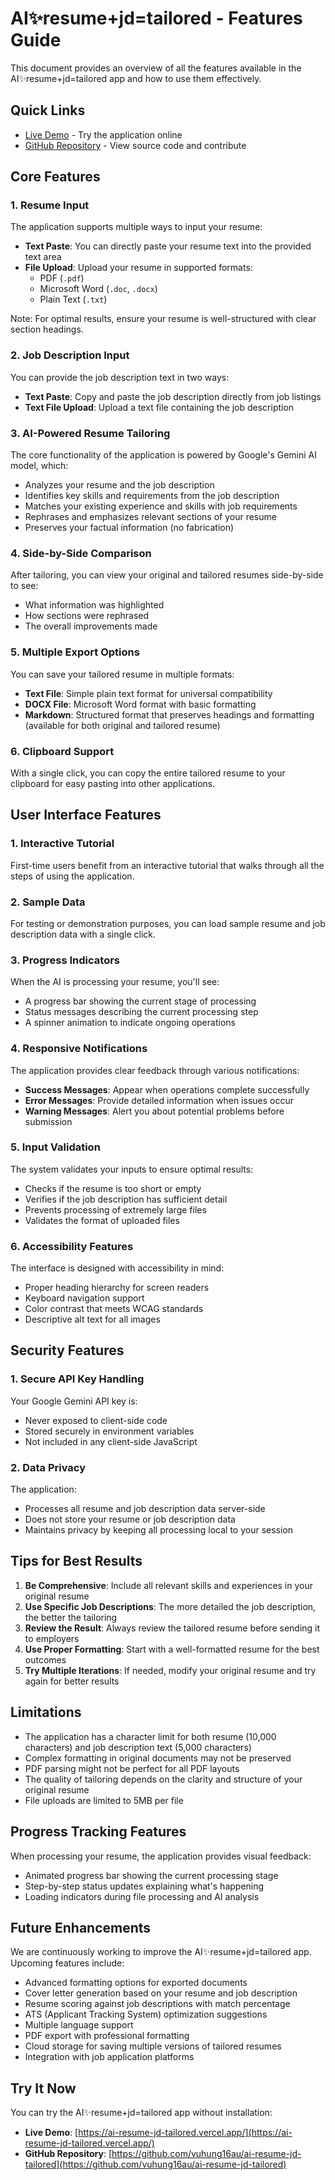 # AI✨resume+jd=tailored - Features Guide

This document provides an overview of all the features available in the AI✨resume+jd=tailored app and how to use them effectively.

## Quick Links

- [Live Demo](https://ai-resume-jd-tailored.vercel.app/) - Try the application online
- [GitHub Repository](https://github.com/vuhung16au/ai-resume-jd-tailored) - View source code and contribute

## Core Features

### 1. Resume Input

The application supports multiple ways to input your resume:

- **Text Paste**: You can directly paste your resume text into the provided text area
- **File Upload**: Upload your resume in supported formats:
  - PDF (`.pdf`)
  - Microsoft Word (`.doc`, `.docx`)
  - Plain Text (`.txt`)

Note: For optimal results, ensure your resume is well-structured with clear section headings.

### 2. Job Description Input

You can provide the job description text in two ways:

- **Text Paste**: Copy and paste the job description directly from job listings
- **Text File Upload**: Upload a text file containing the job description

### 3. AI-Powered Resume Tailoring

The core functionality of the application is powered by Google's Gemini AI model, which:

- Analyzes your resume and the job description
- Identifies key skills and requirements from the job description
- Matches your existing experience and skills with job requirements
- Rephrases and emphasizes relevant sections of your resume
- Preserves your factual information (no fabrication)

### 4. Side-by-Side Comparison

After tailoring, you can view your original and tailored resumes side-by-side to see:

- What information was highlighted
- How sections were rephrased
- The overall improvements made

### 5. Multiple Export Options

You can save your tailored resume in multiple formats:

- **Text File**: Simple plain text format for universal compatibility
- **DOCX File**: Microsoft Word format with basic formatting
- **Markdown**: Structured format that preserves headings and formatting (available for both original and tailored resume)

### 6. Clipboard Support

With a single click, you can copy the entire tailored resume to your clipboard for easy pasting into other applications.

## User Interface Features

### 1. Interactive Tutorial

First-time users benefit from an interactive tutorial that walks through all the steps of using the application.

### 2. Sample Data

For testing or demonstration purposes, you can load sample resume and job description data with a single click.

### 3. Progress Indicators

When the AI is processing your resume, you'll see:

- A progress bar showing the current stage of processing
- Status messages describing the current processing step
- A spinner animation to indicate ongoing operations

### 4. Responsive Notifications

The application provides clear feedback through various notifications:

- **Success Messages**: Appear when operations complete successfully
- **Error Messages**: Provide detailed information when issues occur
- **Warning Messages**: Alert you about potential problems before submission

### 5. Input Validation

The system validates your inputs to ensure optimal results:

- Checks if the resume is too short or empty
- Verifies if the job description has sufficient detail
- Prevents processing of extremely large files
- Validates the format of uploaded files

### 6. Accessibility Features

The interface is designed with accessibility in mind:

- Proper heading hierarchy for screen readers
- Keyboard navigation support
- Color contrast that meets WCAG standards
- Descriptive alt text for all images

## Security Features

### 1. Secure API Key Handling

Your Google Gemini API key is:

- Never exposed to client-side code
- Stored securely in environment variables
- Not included in any client-side JavaScript

### 2. Data Privacy

The application:

- Processes all resume and job description data server-side
- Does not store your resume or job description data
- Maintains privacy by keeping all processing local to your session

## Tips for Best Results

1. **Be Comprehensive**: Include all relevant skills and experiences in your original resume
2. **Use Specific Job Descriptions**: The more detailed the job description, the better the tailoring
3. **Review the Result**: Always review the tailored resume before sending it to employers
4. **Use Proper Formatting**: Start with a well-formatted resume for the best outcomes
5. **Try Multiple Iterations**: If needed, modify your original resume and try again for better results

## Limitations

- The application has a character limit for both resume (10,000 characters) and job description text (5,000 characters)
- Complex formatting in original documents may not be preserved
- PDF parsing might not be perfect for all PDF layouts
- The quality of tailoring depends on the clarity and structure of your original resume
- File uploads are limited to 5MB per file

## Progress Tracking Features

When processing your resume, the application provides visual feedback:

- Animated progress bar showing the current processing stage
- Step-by-step status updates explaining what's happening
- Loading indicators during file processing and AI analysis

## Future Enhancements

We are continuously working to improve the AI✨resume+jd=tailored app. Upcoming features include:

- Advanced formatting options for exported documents
- Cover letter generation based on your resume and job description
- Resume scoring against job descriptions with match percentage
- ATS (Applicant Tracking System) optimization suggestions
- Multiple language support
- PDF export with professional formatting
- Cloud storage for saving multiple versions of tailored resumes
- Integration with job application platforms

## Try It Now

You can try the AI✨resume+jd=tailored app without installation:

- **Live Demo**: [https://ai-resume-jd-tailored.vercel.app/](https://ai-resume-jd-tailored.vercel.app/)
- **GitHub Repository**: [https://github.com/vuhung16au/ai-resume-jd-tailored](https://github.com/vuhung16au/ai-resume-jd-tailored)
